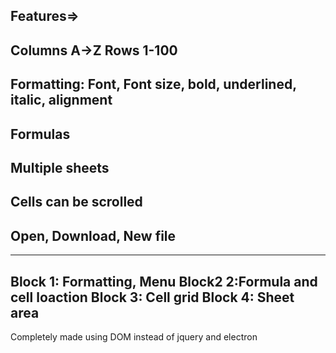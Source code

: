 Features=>
----------
Columns A->Z
Rows 1-100
----------
Formatting: Font, Font size, bold, underlined, italic, alignment
----------
Formulas
----------
Multiple sheets
----------
Cells can be scrolled
----------
Open, Download, New file
----------
----------
Block 1: Formatting, Menu
Block2 2:Formula and cell loaction
Block 3: Cell grid
Block 4: Sheet area
----------
Completely made using DOM instead of jquery and electron